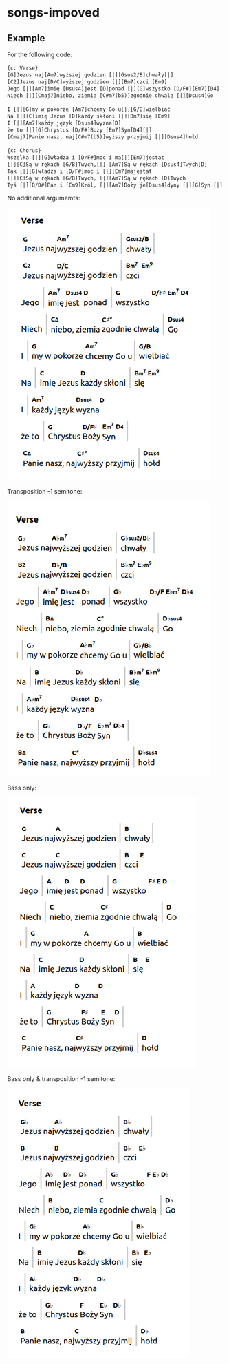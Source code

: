 # songs-impoved

## Example
For the following code:
```
{c: Verse}
[G]Jezus naj[Am7]wyższej godzien [|][Gsus2/B]chwały[|]
[C2]Jezus naj[D/C]wyższej godzien [|][Bm7]czci [Em9]
Jego [|][Am7]imię [Dsus4]jest [D]ponad [|][G]wszystko [D/F#][Em7][D4]
Niech [|][Cmaj7]niebo, ziemia [C#m7(b5)]zgodnie chwalą [|][Dsus4]Go

I [|][G]my w pokorze [Am7]chcemy Go u[|][G/B]wielbiać
Na [|][C]imię Jezus [D]każdy skłoni [|][Bm7]się [Em9]
I [|][Am7]każdy język [Dsus4]wyzna[D]
że to [|][G]Chrystus [D/F#]Boży [Em7]Syn[D4][|]
[Cmaj7]Panie nasz, naj[C#m7(b5)]wyższy przyjmij [|][Dsus4]hołd

{c: Chorus}
Wszelka [|][G]władza i [D/F#]moc i ma[|][Em7]jestat
[|][C]Są w rękach [G/B]Twych,[|] [Am7]Są w rękach [Dsus4]Twych[D]
Tak [|][G]władza i [D/F#]moc i [|][Em7]majestat
[|][C]Są w rękach [G/B]Twych, [|][Am7]Są w rękach [D]Twych
Tyś [|][B/D#]Pan i [Em9]Król, [|][Am7]Boży je[Dsus4]dyny [|][G]Syn [|]
```

No additional argumemts:

![Base response](docs/chords.png)

Transposition -1 semitone:

![Transposition](docs/chords_transposed.png)

Bass only:

![Bass only](docs/chords_bass_only.png)

Bass only & transposition -1 semitone:

![Bass only transposition](docs/chords_bass_transpose.png)
